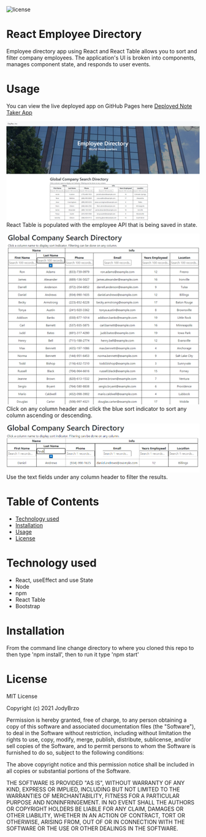 ![license](https://img.shields.io/static/v1?label=license&message=MIT&color=brightgreen)


# React Employee Directory
 Employee directory app using React and React Table allows you to sort and filter company employees.  The application's UI is broken into components, manages component state, and responds to user events.


# Usage
You can view the live deployed app on GitHub Pages here [Deployed Note Taker App ](https://jodybrzo.github.io/employeedirectory/)


![SAMPLE](public/mockup-home.png)
React Table is populated with the employee API that is being saved in state.

![SAMPLE](public/mockup-sort.png)
Click on any column header and click the blue sort indicator to sort any column ascending or descending.

![SAMPLE](public/mockup-filter.png)
Use the text fields under any column header to filter the results.


# Table of Contents 

* [Technology used](#Technology%20used)
* [Installation](#Installation)
* [Usage](#Usage)
* [License](#License)


# Technology used

* React, useEffect and use State
* Node
* npm
* React Table
* Bootstrap


# Installation 

From the command line change directory to where you cloned this repo to then type 'npm install', then to run it type 'npm start'


# License
MIT License

Copyright (c) 2021 JodyBrzo

Permission is hereby granted, free of charge, to any person obtaining a copy 
of this software and associated documentation files (the "Software"), to deal
in the Software without restriction, including without limitation the rights
to use, copy, modify, merge, publish, distribute, sublicense, and/or sell
copies of the Software, and to permit persons to whom the Software is
furnished to do so, subject to the following conditions:

The above copyright notice and this permission notice shall be included in all
copies or substantial portions of the Software.

THE SOFTWARE IS PROVIDED "AS IS", WITHOUT WARRANTY OF ANY KIND, EXPRESS OR
IMPLIED, INCLUDING BUT NOT LIMITED TO THE WARRANTIES OF MERCHANTABILITY,
FITNESS FOR A PARTICULAR PURPOSE AND NONINFRINGEMENT. IN NO EVENT SHALL THE
AUTHORS OR COPYRIGHT HOLDERS BE LIABLE FOR ANY CLAIM, DAMAGES OR OTHER
LIABILITY, WHETHER IN AN ACTION OF CONTRACT, TORT OR OTHERWISE, ARISING FROM,
OUT OF OR IN CONNECTION WITH THE SOFTWARE OR THE USE OR OTHER DEALINGS IN THE
SOFTWARE.